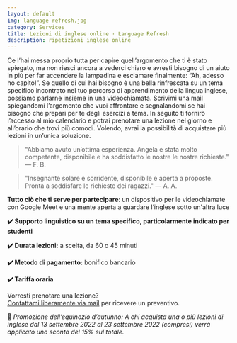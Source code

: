 ```yaml
---
layout: default
img: language refresh.jpg
category: Services
title: Lezioni di inglese online · Language Refresh 
description: ripetizioni inglese online
---
```

<p>
Ce l’hai messa proprio tutta per capire quell’argomento che ti è stato spiegato, ma non riesci ancora a vederci chiaro e avresti bisogno di un aiuto in più per far accendere la lampadina e esclamare finalmente: “Ah, adesso ho capito!”. Se quello di cui hai bisogno è una bella rinfrescata su un tema specifico incontrato nel tuo percorso di apprendimento della lingua inglese, possiamo parlarne insieme in una videochiamata. Scrivimi una mail spiegandomi l’argomento che vuoi affrontare e segnalandomi se hai bisogno che prepari per te degli esercizi a tema. In seguito ti fornirò l’accesso al mio calendario e potrai prenotare una lezione nel giorno e all’orario che trovi più comodi. Volendo, avrai la possibilità di acquistare più lezioni in un’unica soluzione.
</p>
<blockquote>
"Abbiamo avuto un’ottima esperienza. Angela è stata molto competente, disponibile e ha soddisfatto le nostre le nostre richieste."
— F. B.
</blockquote>
<blockquote>
"Insegnante solare e sorridente, disponibile e aperta a proposte. Pronta a soddisfare le richieste dei ragazzi."
— A. A.
</blockquote>
<p>
<strong>Tutto ciò che ti serve per partecipare</strong>: un dispositivo per le videochiamate con Google Meet e una mente aperta a guardare l’inglese sotto un'altra luce
</p>
<p>
<strong>✔️ Supporto linguistico su un tema specifico, particolarmente indicato per studenti</strong>
</p>
<p>
<strong>✔️ Durata lezioni:</strong> a scelta, da 60 o 45 minuti
</p>
<p>
<strong>✔️ Metodo di pagamento:</strong> bonifico bancario
</p>
<p>
<strong>✔️ Tariffa oraria</strong>
</p>
<p>
Vorresti prenotare una lezione? 
<br>
<a href="#contact">Contattami liberamente via mail</a> per ricevere un preventivo.
</p>
<p>🍂 <em>Promozione dell’equinozio d’autunno: A chi acquista una o più lezioni di inglese dal 13 settembre 2022 al 23 settembre 2022 (compresi) verrà applicato uno sconto del 15% sul totale.</em></p>
